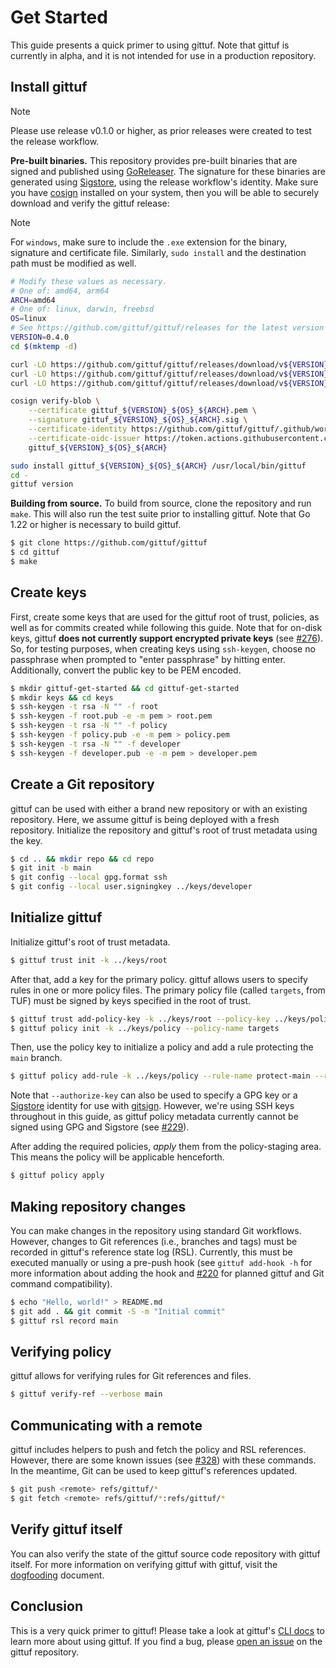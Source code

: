 # Get Started

This guide presents a quick primer to using gittuf. Note that gittuf is
currently in alpha, and it is not intended for use in a production repository.

## Install gittuf

> [!NOTE]
> Please use release v0.1.0 or higher, as prior releases were created to
> test the release workflow.

**Pre-built binaries.** This repository provides pre-built binaries that are
signed and published using [GoReleaser]. The signature for these binaries are
generated using [Sigstore], using the release workflow's identity. Make sure you
have [cosign] installed on your system, then you will be able to securely
download and verify the gittuf release:

> [!NOTE]
> For `windows`, make sure to include the `.exe` extension for the binary,
> signature and certificate file. Similarly, `sudo install` and the destination
> path must be modified as well.

```sh
# Modify these values as necessary.
# One of: amd64, arm64
ARCH=amd64
# One of: linux, darwin, freebsd
OS=linux
# See https://github.com/gittuf/gittuf/releases for the latest version
VERSION=0.4.0
cd $(mktemp -d)

curl -LO https://github.com/gittuf/gittuf/releases/download/v${VERSION}/gittuf_${VERSION}_${OS}_${ARCH}
curl -LO https://github.com/gittuf/gittuf/releases/download/v${VERSION}/gittuf_${VERSION}_${OS}_${ARCH}.sig
curl -LO https://github.com/gittuf/gittuf/releases/download/v${VERSION}/gittuf_${VERSION}_${OS}_${ARCH}.pem

cosign verify-blob \
    --certificate gittuf_${VERSION}_${OS}_${ARCH}.pem \
    --signature gittuf_${VERSION}_${OS}_${ARCH}.sig \
    --certificate-identity https://github.com/gittuf/gittuf/.github/workflows/release.yml@refs/tags/v${VERSION} \
    --certificate-oidc-issuer https://token.actions.githubusercontent.com \
    gittuf_${VERSION}_${OS}_${ARCH}

sudo install gittuf_${VERSION}_${OS}_${ARCH} /usr/local/bin/gittuf
cd -
gittuf version
```

**Building from source.** To build from source, clone the repository and run
`make`. This will also run the test suite prior to installing gittuf. Note that
Go 1.22 or higher is necessary to build gittuf.

```bash
$ git clone https://github.com/gittuf/gittuf
$ cd gittuf
$ make
```

## Create keys

First, create some keys that are used for the gittuf root of trust, policies, as
well as for commits created while following this guide.  Note that for on-disk
keys, gittuf **does not currently support encrypted private keys** (see [#276]).
So, for testing purposes, when creating keys using `ssh-keygen`, choose no
passphrase when prompted to "enter passphrase" by hitting enter.  Additionally,
convert the public key to be PEM encoded.

```bash
$ mkdir gittuf-get-started && cd gittuf-get-started
$ mkdir keys && cd keys
$ ssh-keygen -t rsa -N "" -f root
$ ssh-keygen -f root.pub -e -m pem > root.pem
$ ssh-keygen -t rsa -N "" -f policy
$ ssh-keygen -f policy.pub -e -m pem > policy.pem
$ ssh-keygen -t rsa -N "" -f developer
$ ssh-keygen -f developer.pub -e -m pem > developer.pem
```

## Create a Git repository

gittuf can be used with either a brand new repository or with an existing
repository. Here, we assume gittuf is being deployed with a fresh repository.
Initialize the repository and gittuf's root of trust metadata using the
key.

```bash
$ cd .. && mkdir repo && cd repo
$ git init -b main
$ git config --local gpg.format ssh
$ git config --local user.signingkey ../keys/developer
```

## Initialize gittuf

Initialize gittuf's root of trust metadata.

```bash
$ gittuf trust init -k ../keys/root
```

After that, add a key for the primary policy. gittuf allows users to specify
rules in one or more policy files. The primary policy file (called `targets`,
from TUF) must be signed by keys specified in the root of trust.

```bash
$ gittuf trust add-policy-key -k ../keys/root --policy-key ../keys/policy.pem
$ gittuf policy init -k ../keys/policy --policy-name targets
```
Then, use the policy key to initialize a policy and add a rule protecting the
`main` branch.

```bash
$ gittuf policy add-rule -k ../keys/policy --rule-name protect-main --rule-pattern git:refs/heads/main --authorize-key ../keys/developer.pem
```

Note that `--authorize-key` can also be used to specify a GPG key or a
[Sigstore] identity for use with [gitsign]. However, we're using SSH keys
throughout in this guide, as gittuf policy metadata currently cannot be signed
using GPG and Sigstore (see [#229]).

After adding the required policies, _apply_ them from the policy-staging area.
This means the policy will be applicable henceforth.

```bash
$ gittuf policy apply
```

## Making repository changes

You can make changes in the repository using standard Git workflows. However,
changes to Git references (i.e., branches and tags) must be recorded in gittuf's
reference state log (RSL). Currently, this must be executed manually or using a
pre-push hook (see `gittuf add-hook -h` for more information about adding the
hook and [#220] for planned gittuf and Git command compatibility).

```bash
$ echo "Hello, world!" > README.md
$ git add . && git commit -S -m "Initial commit"
$ gittuf rsl record main
```

## Verifying policy

gittuf allows for verifying rules for Git references and files.

```bash
$ gittuf verify-ref --verbose main
```

## Communicating with a remote

gittuf includes helpers to push and fetch the policy and RSL references.
However, there are some known issues (see [#328]) with these commands. In the
meantime, Git can be used to keep gittuf's references updated.

```bash
$ git push <remote> refs/gittuf/*
$ git fetch <remote> refs/gittuf/*:refs/gittuf/*
```

## Verify gittuf itself

You can also verify the state of the gittuf source code repository with gittuf
itself. For more information on verifying gittuf with gittuf, visit the
[dogfooding] document.

## Conclusion

This is a very quick primer to gittuf! Please take a look at gittuf's [CLI docs]
to learn more about using gittuf. If you find a bug, please [open an issue] on
the gittuf repository.

[Sigstore]: https://www.sigstore.dev/
[cosign]: https://github.com/sigstore/cosign
[gitsign]: https://github.com/sigstore/gitsign
[GoReleaser]: https://goreleaser.com/
[#276]: https://github.com/gittuf/gittuf/issues/276
[#229]: https://github.com/gittuf/gittuf/issues/229
[#220]: https://github.com/gittuf/gittuf/issues/220
[#328]: https://github.com/gittuf/gittuf/issues/328
[CLI docs]: /docs/cli/gittuf.md
[open an issue]: https://github.com/gittuf/gittuf/issues/new/choose
[dogfooding]: /docs/dogfood.md
